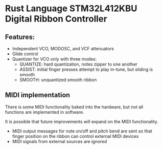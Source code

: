# Rust Language STM32L412KBU Digital Ribbon Controller

## Features:
- Independent VCO, MODOSC, and VCF attenuators
- Glide control
- Quantizer for VCO only with three modes:
  - QUANTIZE: hard quantization, notes zipper to one another
  - ASSIST: initial finger presses attempt to play in-tune, but sliding is smooth
  - SMOOTH: unquantized smooth ribbon

## MIDI implementation
There is some MIDI functionality baked into the hardware, but not all functions are implemented in software.

It is possible that future improvements will expand on the MIDI functionality.

- MIDI output messages for note on/off and pitch bend are sent so that finger position on the ribbon can control external MIDI devices
- MIDI signals from external sources are ignored
